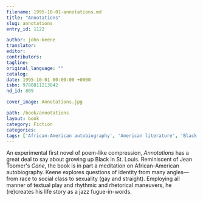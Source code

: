 ```yaml
---
filename: 1995-10-01-annotations.md
title: "Annotations"
slug: annotations
entry_id: 1122

author: john-keene
translator: 
editor: 
contributors: 
tagline: 
original_language: ""
catalog: 
date: 1995-10-01 00:00:00 +0000 
isbn: 9780811213042
nd_id: 809

cover_image: Annotations.jpg

path: /book/annotations
layout: book
category: Fiction
categories: 
tags: ['African-American autobiography', 'American literature', 'Black culture in St. Louis', 'Race', 'Self-image and Identity', 'Sexuality', 'Social class']
---
```

An experimental first novel of poem-like compression, *Annotations* has a great deal to say about growing up Black in St. Louis. Reminiscent of Jean Toomer's *Cane*, the book is in part a meditation on African-American autobiography. Keene explores questions of identity from many angles––from race to social class to sexuality (gay and straight). Employing all manner of textual play and rhythmic and rhetorical maneuvers, he (re)creates his life story as a jazz fugue-in-words.





